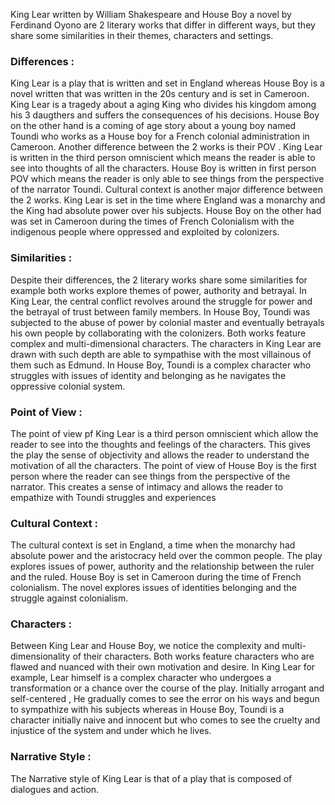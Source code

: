 
King Lear written by William Shakespeare and House Boy a novel by Ferdinand Oyono are 2 literary works that differ in different ways, but they share some similarities in their themes, characters and settings. 

### Differences :

King Lear is a play that is written and set in England whereas House Boy is a novel written that was written in the 20s century and is set in Cameroon. King Lear is a tragedy about a aging King who divides his kingdom among his 3 daugthers and suffers  the consequences of his decisions. House Boy on the other hand is a coming of age story about a young boy named Toundi who works as a House boy for a French colonial administration in Cameroon. Another difference  between the 2 works is their POV . King Lear is written in the third person omniscient which means the reader is able to see into thoughts of all the characters. House Boy is written in first person POV which means the reader is only able to see things from the perspective of the narrator Toundi. Cultural context is another major difference between the 2 works. King Lear is set in the time where England was a monarchy and the King had absolute power over his subjects. House Boy on  the other had was set in Cameroon during the times of French Colonialism with the indigenous people where oppressed and exploited by colonizers.

### Similarities : 

Despite their differences, the 2 literary works share some similarities for example both works explore themes of power, authority and betrayal. In King Lear, the central conflict revolves around the struggle for power  and the betrayal of trust between family members. In House Boy, Toundi was subjected to the abuse of power by colonial master and eventually betrayals his own people by collaborating with the colonizers. Both works feature complex and multi-dimensional characters. The characters in King Lear are drawn with such depth are able to sympathise with the most  villainous of them such as Edmund. In House Boy, Toundi is a complex character who struggles with issues of identity and belonging as he navigates the oppressive colonial system. 

### Point of View : 

The point of view pf King Lear is a third person omniscient which allow the reader to see into the thoughts and feelings of the characters. This gives the play the sense of objectivity and allows the reader to understand the motivation of all the characters. The point of view of House Boy is the first person where the reader can see things from the perspective of the narrator. This creates a sense of intimacy and allows the reader to empathize with Toundi struggles and experiences 

### Cultural Context : 

The cultural context is set in England, a time when the monarchy had absolute power and the aristocracy held over the common people. The play explores issues of power, authority and the relationship between the ruler and the ruled. House Boy is set in Cameroon during the time of French colonialism. The novel explores issues of identities belonging and the struggle against colonialism. 

### Characters : 

Between King Lear and House Boy, we notice the complexity and multi-dimensionality of their characters. Both works feature characters who are flawed and nuanced with their own motivation and desire. In King Lear for example, Lear himself is a complex character who undergoes a transformation or a chance over the course of the play. Initially arrogant and self-centered , He gradually comes to see the error on his ways and begun to sympathize with his subjects whereas in House Boy, Toundi is a character initially naive and innocent but who comes to see the cruelty and injustice of the system and under which he lives.

### Narrative Style : 

The Narrative style of King Lear is that of a play that is composed of dialogues and action.